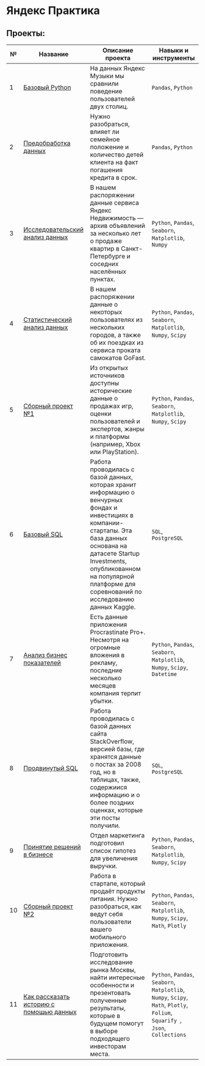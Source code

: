 # Яндекс Практика

## Проекты:
| №| Название | Описание проекта                                                    | Навыки и инструменты           |  
|-----------|-------------------|------------------------------------------------------------------|-----------------------------------|
|1| [Базовый Python](https://github.com/Boris-DA/Yandex.Practice/blob/Яндекс.Практика/01%20-%20Базовый%20Python/yandex_music_project.ipynb)| На данных Яндекс Музыки мы сравнили поведение пользователей двух столиц.| `Pandas`, `Python`|
|2| [Предобработка данных](https://github.com/Boris-DA/Yandex.Practice/blob/Яндекс.Практика/02%20-%20Предобработка%20данных/Сustomer_credit_rating.ipynb)| Нужно разобраться, влияет ли семейное положение и количество детей клиента на факт погашения кредита в срок.| `Pandas`, `Python`|
|3| [Исследовательский анализ данных](https://github.com/Boris-DA/Yandex.Practice/blob/Яндекс.Практика/03%20-%20Исследовательский%20анализ%20данных/Yandex_real_estate.ipynb)| В нашем распоряжении данные сервиса Яндекс Недвижимость — архив объявлений за несколько лет о продаже квартир в Санкт-Петербурге и соседних населённых пунктах.|`Python`, `Pandas`, `Seaborn`, `Matplotlib`, `Numpy` |
|4| [Статистический анализ данных](https://github.com/Boris-DA/Yandex.Practice/blob/Яндекс.Практика/04%20-%20Статистический%20анализ%20данных/Rental_service_GoFast.ipynb)| В нашем распоряжении данные о некоторых пользователях из нескольких городов, а также об их поездках из сервиса проката самокатов GoFast.| `Python`, `Pandas`, `Seaborn`, `Matplotlib`, `Numpy`, `Scipy`|
|5| [Сборный проект №1](https://github.com/Boris-DA/Yandex.Practice/blob/Яндекс.Практика/05%20-%20Сборный%20проект%20№1/Project%20№1.ipynb)| Из открытых источников доступны исторические данные о продажах игр, оценки пользователей и экспертов, жанры и платформы (например, Xbox или PlayStation).| `Python`, `Pandas`, `Seaborn`, `Matplotlib`, `Numpy`, `Scipy`|
|6| [Базовый SQL](https://github.com/Boris-DA/Yandex.Practice/blob/Яндекс.Практика/06%20-%20Базовый%20SQL/README.md)| Работа проводилась с базой данных, которая хранит информацию о венчурных фондах и инвестициях в компании-стартапы. Эта база данных основана на датасете Startup Investments, опубликованном на популярной платформе для соревнований по исследованию данных Kaggle.| `SQL`, `PostgreSQL`|
|7| [Анализ бизнес показателей](https://github.com/Boris-DA/Yandex.Practice/blob/Яндекс.Практика/07%20-%20Анализ%20бизнес%20показателей/Business%20_indicators_ProcrastinatePro%2B.ipynb)| Есть данные приложения Procrastinate Pro+. Несмотря на огромные вложения в рекламу, последние несколько месяцев компания терпит убытки.| `Python`, `Pandas`, `Seaborn`, `Matplotlib`, `Numpy`, `Scipy`, `Datetime`|
|8| [Продвинутый SQL](https://github.com/Boris-DA/Yandex.Practice/blob/Яндекс.Практика/08%20-%20Продвинутый%20SQL/README.md)| Работа проводилась с базой данных сайта StackOverflow, версией базы, где хранятся данные о постах за 2008 год, но в таблицах, также, содержиися информацию и о более поздних оценках, которые эти посты получили.| `SQL`, `PostgreSQL`|
|9| [Принятие решений в бизнесе](https://github.com/Boris-DA/Yandex.Practice/blob/Яндекс.Практика/09%20-%20Принятие%20решений%20в%20бизнесе/hypotheses_prioritization.ipynb)| Отдел маркетинга подготовил список гипотез для увеличения выручки.| `Python`, `Pandas`, `Seaborn`, `Matplotlib`, `Numpy`, `Scipy`|
|10| [Сборный проект №2](https://github.com/Boris-DA/Yandex.Practice/blob/Яндекс.Практика/10%20-%20Сборный%20проект%20№2/Logs_exp_AAB.ipynb)| Работа в стартапе, который продаёт продукты питания. Нужно разобраться, как ведут себя пользователи вашего мобильного приложения.| `Python`, `Pandas`, `Seaborn`, `Matplotlib`, `Numpy`, `Scipy`, `Math`, `Plotly`|
|11|[Как рассказать историю с помощью данных](https://github.com/Boris-DA/Yandex.Practice/blob/Яндекс.Практика/11%20-%20Как%20рассказать%20историю%20с%20помощью%20данных/Как%20рассказать%20историю%20с%20помощью%20графиков.ipynb)|Подготовить исследование рынка Москвы, найти интересные особенности и презентовать полученные результаты, которые в будущем помогут в выборе подходящего инвесторам места.|`Python`, `Pandas`, `Seaborn`, `Matplotlib`, `Numpy`, `Scipy`, `Math`, `Plotly`, `Folium`, `Squarify `, `Json`, `Collections`|

